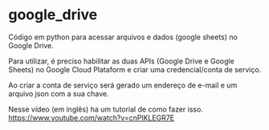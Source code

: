 # google_drive

Código em python para acessar arquivos e dados (google sheets) no Google Drive.

Para utilizar, é preciso habilitar as duas APIs (Google Drive e Google Sheets) no Google Cloud Plataform e criar uma credencial/conta de serviço.

Ao criar a conta de serviço será gerado um endereço de e-mail e um arquivo json com a sua chave.

Nesse vídeo (em inglês) ha um tutorial de como fazer isso.
https://www.youtube.com/watch?v=cnPlKLEGR7E
